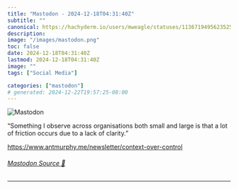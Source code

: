 ```yaml
---
title: "Mastodon - 2024-12-18T04:31:40Z"
subtitle: ""
canonical: https://hachyderm.io/users/mweagle/statuses/113671949562352592
description:
image: "/images/mastodon.png"
toc: false
date: 2024-12-18T04:31:40Z
lastmod: 2024-12-18T04:31:40Z
image: ""
tags: ["Social Media"]

categories: ["mastodon"]
# generated: 2024-12-22T19:57:25-08:00
---
```

![Mastodon](/images/mastodon.png)

<p>“Something I observe across organisations both small and large is that a lot of friction occurs due to a lack of clarity.”</p><p><a href="https://www.antmurphy.me/newsletter/context-over-control" target="_blank" rel="nofollow noopener noreferrer" translate="no"><span class="invisible">https://www.</span><span class="ellipsis">antmurphy.me/newsletter/contex</span><span class="invisible">t-over-control</span></a></p>


###### [Mastodon Source 🐘](https://hachyderm.io/@mweagle/113671949562352592)

___
